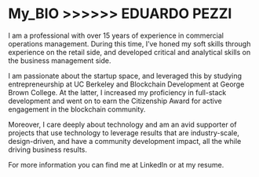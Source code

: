 # My_BIO >>>>>> EDUARDO PEZZI

I am a professional with over 15 years of experience in commercial operations management. During this time, I’ve honed my soft skills through experience on the retail side, and developed critical and analytical skills on the business management side. 

I am passionate about the startup space, and leveraged this by studying entrepreneurship at UC Berkeley and Blockchain Development at George Brown College. At the latter, I increased my proficiency in full-stack development and went on to earn the Citizenship Award for active engagement in the blockchain community. 

Moreover, I care deeply about technology and am an avid supporter of projects that use technology to leverage results that are industry-scale, design-driven, and have a community development impact, all the while driving business results.

For more information you can find me at LinkedIn or at my resume.
